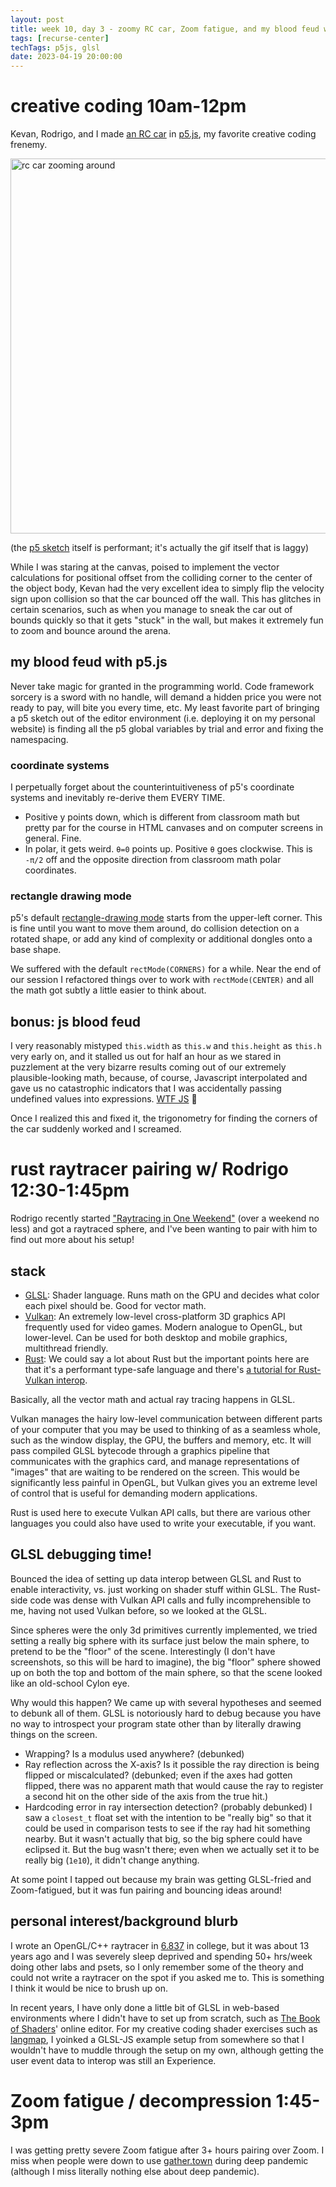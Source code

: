 ```yaml
---
layout: post
title: week 10, day 3 - zoomy RC car, Zoom fatigue, and my blood feud with all things JS
tags: [recurse-center]
techTags: p5js, glsl
date: 2023-04-19 20:00:00
---
```


# creative coding 10am-12pm

Kevan, Rodrigo, and I made [an RC car](https://editor.p5js.org/rfong/sketches/TOWk6_N-a) in [p5.js](https://editor.p5js.org/), my favorite creative coding frenemy.

<img alt="rc car zooming around" width="600px" src="{{site.baseurl}}/assets/images/2023-04-19-rccar.gif" />

(the [p5 sketch](https://editor.p5js.org/rfong/sketches/TOWk6_N-a) itself is performant; it's actually the gif itself that is laggy)

While I was staring at the canvas, poised to implement the vector calculations for positional offset from the colliding corner to the center of the object body, Kevan had the very excellent idea to simply flip the velocity sign upon collision so that the car bounced off the wall. This has glitches in certain scenarios, such as when you manage to sneak the car out of bounds quickly so that it gets "stuck" in the wall, but makes it extremely fun to zoom and bounce around the arena.

## my blood feud with p5.js

Never take magic for granted in the programming world. Code framework sorcery is a sword with no handle, will demand a hidden price you were not ready to pay, will bite you every time, etc. My least favorite part of bringing a p5 sketch out of the editor environment (i.e. deploying it on my personal website) is finding all the p5 global variables by trial and error and fixing the namespacing.

### coordinate systems
I perpetually forget about the counterintuitiveness of p5's coordinate systems and inevitably re-derive them EVERY TIME.
- Positive y points down, which is different from classroom math but pretty par for the course in HTML canvases and on computer screens in general. Fine.
- In polar, it gets weird. `θ=0` points up. Positive `θ` goes clockwise. This is `-π/2` off and the opposite direction from classroom math polar coordinates.

### rectangle drawing mode

p5's default [rectangle-drawing mode](https://p5js.org/reference/#/p5/rectMode) starts from the upper-left corner. This is fine until you want to move them around, do collision detection on a rotated shape, or add any kind of complexity or additional dongles onto a base shape.

We suffered with the default `rectMode(CORNERS)` for a while. Near the end of our session I refactored things over to work with `rectMode(CENTER)` and all the math got subtly a little easier to think about.

## bonus: js blood feud

I very reasonably mistyped `this.width` as `this.w` and `this.height` as `this.h` very early on, and it stalled us out for half an hour as we stared in puzzlement at the very bizarre results coming out of our extremely plausible-looking math, because, of course, Javascript interpolated and gave us no catastrophic indicators that I was accidentally passing undefined values into expressions. [WTF JS](https://www.youtube.com/watch?v=et8xNAc2ic8) 😤

Once I realized this and fixed it, the trigonometry for finding the corners of the car suddenly worked and I screamed.

# rust raytracer pairing w/ Rodrigo 12:30-1:45pm

Rodrigo recently started ["Raytracing in One Weekend"](https://github.com/RayTracing/raytracing.github.io/) (over a weekend no less) and got a raytraced sphere, and I've been wanting to pair with him to find out more about his setup!

## stack

- [GLSL](https://docs.gl/gl4/glActiveShaderProgram): Shader language. Runs math on the GPU and decides what color each pixel should be. Good for vector math.
- [Vulkan](https://www.vulkan.org/learn#key-resources): An extremely low-level cross-platform 3D graphics API frequently used for video games. Modern analogue to OpenGL, but lower-level. Can be used for both desktop and mobile graphics, multithread friendly.
- [Rust](https://rust-lang.org/): We could say a lot about Rust but the important points here are that it's a performant type-safe language and there's [a tutorial for Rust-Vulkan interop](https://kylemayes.github.io/vulkanalia/).

Basically, all the vector math and actual ray tracing happens in GLSL. 

Vulkan manages the hairy low-level communication between different parts of your computer that you may be used to thinking of as a seamless whole, such as the window display, the GPU, the buffers and memory, etc. It will pass compiled GLSL bytecode through a graphics pipeline that communicates with the graphics card, and manage representations of "images" that are waiting to be rendered on the screen. This would be significantly less painful in OpenGL, but Vulkan gives you an extreme level of control that is useful for demanding modern applications.

Rust is used here to execute Vulkan API calls, but there are various other languages you could also have used to write your executable, if you want.

## GLSL debugging time!

Bounced the idea of setting up data interop between GLSL and Rust to enable interactivity, vs. just working on shader stuff within GLSL. The Rust-side code was dense with Vulkan API calls and fully incomprehensible to me, having not used Vulkan before, so we looked at the GLSL.

Since spheres were the only 3d primitives currently implemented, we tried setting a really big sphere with its surface just below the main sphere, to pretend to be the "floor" of the scene. Interestingly (I don't have screenshots, so this will be hard to imagine), the big "floor" sphere showed up on both the top and bottom of the main sphere, so that the scene looked like an old-school Cylon eye.

Why would this happen? We came up with several hypotheses and seemed to debunk all of them. GLSL is notoriously hard to debug because you have no way to introspect your program state other than by literally drawing things on the screen.
- Wrapping? Is a modulus used anywhere? (debunked)
- Ray reflection across the X-axis? Is it possible the ray direction is being flipped or miscalculated? (debunked; even if the axes had gotten flipped, there was no apparent math that would cause the ray to register a second hit on the other side of the axis from the true hit.)
- Hardcoding error in ray intersection detection? (probably debunked) I saw a `closest_t` float set with the intention to be "really big" so that it could be used in comparison tests to see if the ray had hit something nearby. But it wasn't actually that big, so the big sphere could have eclipsed it. But the bug wasn't there; even when we actually set it to be really big (`1e10`), it didn't change anything.

At some point I tapped out because my brain was getting GLSL-fried and Zoom-fatigued, but it was fun pairing and bouncing ideas around!

## personal interest/background blurb

I wrote an OpenGL/C++ raytracer in [6.837](https://ocw.mit.edu/courses/6-837-computer-graphics-fall-2012/) in college, but it was about 13 years ago and I was severely sleep deprived and spending 50+ hrs/week doing other labs and psets, so I only remember some of the theory and could not write a raytracer on the spot if you asked me to. This is something I think it would be nice to brush up on.

In recent years, I have only done a little bit of GLSL in web-based environments where I didn't have to set up from scratch, such as [The Book of Shaders](https://thebookofshaders.com/)' online editor. For my creative coding shader exercises such as [langmap](https://rfong.github.io/creative-coding/langmap/dist/), I yoinked a GLSL-JS example setup from somewhere so that I wouldn't have to muddle through the setup on my own, although getting the user event data to interop was still an Experience.

# Zoom fatigue / decompression 1:45-3pm

I was getting pretty severe Zoom fatigue after 3+ hours pairing over Zoom. I miss when people were down to use [gather.town](https://gather.town/) during deep pandemic (although I miss literally nothing else about deep pandemic).
